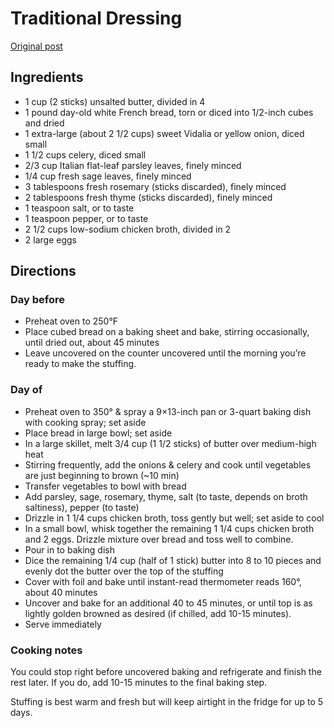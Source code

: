 # Traditional Dressing

[Original post](https://www.averiecooks.com/classic-traditional-thanksgiving-stuffing/)

## Ingredients

- 1 cup (2 sticks) unsalted butter, divided in 4
- 1 pound day-old white French bread, torn or diced into 1/2-inch cubes and dried
- 1 extra-large (about 2 1/2 cups) sweet Vidalia or yellow onion, diced small
- 1 1/2 cups celery, diced small
- 2/3 cup Italian flat-leaf parsley leaves, finely minced
- 1/4 cup fresh sage leaves, finely minced
- 3 tablespoons fresh rosemary (sticks discarded), finely minced
- 2 tablespoons fresh thyme (sticks discarded), finely minced
- 1 teaspoon salt, or to taste
- 1 teaspoon pepper, or to taste
- 2 1/2 cups low-sodium chicken broth, divided in 2
- 2 large eggs

## Directions

### Day before

- Preheat oven to 250°F
- Place cubed bread on a baking sheet and bake, stirring occasionally, until dried out, about 45 minutes
- Leave uncovered on the counter uncovered until the morning you’re ready to make the stuffing.

### Day of

- Preheat oven to 350° & spray a 9×13-inch pan or 3-quart baking dish with cooking spray; set aside
- Place bread in large bowl; set aside
- In a large skillet, melt 3/4 cup (1 1/2 sticks) of butter over medium-high heat
- Stirring frequently, add the onions & celery and cook until vegetables are just beginning to brown (~10 min)
- Transfer vegetables to bowl with bread
- Add parsley, sage, rosemary, thyme, salt (to taste, depends on broth saltiness), pepper (to taste)
- Drizzle in 1 1/4 cups chicken broth, toss gently but well; set aside to cool
- In a small bowl, whisk together the remaining 1 1/4 cups chicken broth and 2 eggs. Drizzle mixture over bread and toss well to combine.
- Pour in to baking dish
- Dice the remaining 1/4 cup (half of 1 stick) butter into 8 to 10 pieces and evenly dot the butter over the top of the stuffing
- Cover with foil and bake until instant-read thermometer reads 160°, about 40 minutes
- Uncover and bake for an additional 40 to 45 minutes, or until top is as lightly golden browned as desired (if chilled, add 10-15 minutes).
- Serve immediately

### Cooking notes

You could stop right before uncovered baking and refrigerate and finish the rest later. If you do, add 10-15 minutes to the final baking step.

Stuffing is best warm and fresh but will keep airtight in the fridge for up to 5 days.
